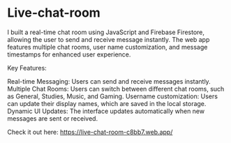 # Live-chat-room

I built a real-time chat room using JavaScript and Firebase Firestore, allowing the user to send and receive message instantly. The web app features multiple chat rooms, user name customization, and message timestamps for enhanced user experience.

Key Features:

Real-time Messaging: Users can send and receive messages instantly.
Multiple Chat Rooms: Users can switch between different chat rooms, such as General, Studies, Music, and Gaming.
Username customization: Users can update their display names, which are saved in the local storage.
Dynamic UI Updates: The interface updates automatically when new messages are sent or received.

Check it out here: https://live-chat-room-c8bb7.web.app/
